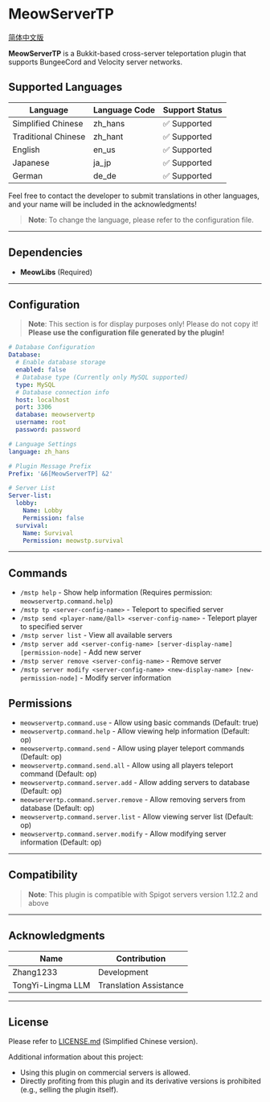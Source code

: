 # MeowServerTP

[简体中文版](README.md)

**MeowServerTP** is a Bukkit-based cross-server teleportation plugin that supports BungeeCord and Velocity server networks.

## Supported Languages

| Language | Language Code | Support Status |
|----------|---------------|----------------|
| Simplified Chinese | zh_hans | ✅ Supported |
| Traditional Chinese | zh_hant | ✅ Supported |
| English | en_us | ✅ Supported |
| Japanese | ja_jp | ✅ Supported |
| German | de_de | ✅ Supported |

Feel free to contact the developer to submit translations in other languages, and your name will be included in the acknowledgments!

> **Note**: To change the language, please refer to the configuration file.

---

## Dependencies

- **MeowLibs** (Required)

---

## Configuration

> **Note**: This section is for display purposes only! Please do not copy it!
> **Please use the configuration file generated by the plugin!**

```yaml
# Database Configuration
Database:
  # Enable database storage
  enabled: false
  # Database type (Currently only MySQL supported)
  type: MySQL
  # Database connection info
  host: localhost
  port: 3306
  database: meowservertp
  username: root
  password: password

# Language Settings
language: zh_hans

# Plugin Message Prefix
Prefix: '&6[MeowServerTP] &2'

# Server List
Server-list:
  lobby:
    Name: Lobby
    Permission: false
  survival:
    Name: Survival
    Permission: meowstp.survival
```

---

## Commands

- `/mstp help` - Show help information (Requires permission: `meowservertp.command.help`)
- `/mstp tp <server-config-name>` - Teleport to specified server
- `/mstp send <player-name/@all> <server-config-name>` - Teleport player to specified server
- `/mstp server list` - View all available servers
- `/mstp server add <server-config-name> [server-display-name] [permission-node]` - Add new server
- `/mstp server remove <server-config-name>` - Remove server
- `/mstp server modify <server-config-name> <new-display-name> [new-permission-node]` - Modify server information

## Permissions

- `meowservertp.command.use` - Allow using basic commands (Default: true)
- `meowservertp.command.help` - Allow viewing help information (Default: op)
- `meowservertp.command.send` - Allow using player teleport commands (Default: op)
- `meowservertp.command.send.all` - Allow using all players teleport command (Default: op)
- `meowservertp.command.server.add` - Allow adding servers to database (Default: op)
- `meowservertp.command.server.remove` - Allow removing servers from database (Default: op)
- `meowservertp.command.server.list` - Allow viewing server list (Default: op)
- `meowservertp.command.server.modify` - Allow modifying server information (Default: op)

---

## Compatibility

> **Note**: This plugin is compatible with Spigot servers version 1.12.2 and above

---

## Acknowledgments

| Name | Contribution |
|------|-------------|
| Zhang1233 | Development |
| TongYi-Lingma LLM | Translation Assistance |

---

## License

Please refer to [LICENSE.md](https://github.com/Zhang12334/zhcn_opensource_sharing_license?tab=License-1-ov-file) (Simplified Chinese version).

Additional information about this project:
  - Using this plugin on commercial servers is allowed.
  - Directly profiting from this plugin and its derivative versions is prohibited (e.g., selling the plugin itself). 